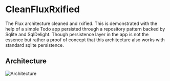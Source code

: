# CleanFluxRxified
The Flux architecture cleaned and rxified. This is demonstrated with the help of a simple Todo app persisted through a repository pattern backed by Sqlite and SqlDelight. Though persistence layer in the app is not the essence but rather a proof of concept that this architecture also works with standard sqlite persistence.
## Architecture
![Architecture](https://github.com/fshamim/CleanFluxRxified/raw/master/img/Architecture.png)
